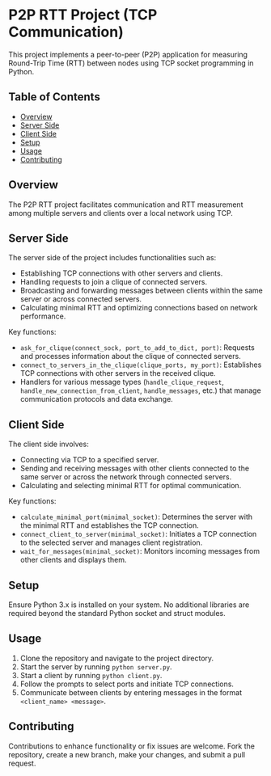 # P2P RTT Project (TCP Communication)

This project implements a peer-to-peer (P2P) application for measuring Round-Trip Time (RTT) between nodes using TCP socket programming in Python.

## Table of Contents
- [Overview](#overview)
- [Server Side](#server-side)
- [Client Side](#client-side)
- [Setup](#setup)
- [Usage](#usage)
- [Contributing](#contributing)

## Overview

The P2P RTT project facilitates communication and RTT measurement among multiple servers and clients over a local network using TCP.

## Server Side

The server side of the project includes functionalities such as:
- Establishing TCP connections with other servers and clients.
- Handling requests to join a clique of connected servers.
- Broadcasting and forwarding messages between clients within the same server or across connected servers.
- Calculating minimal RTT and optimizing connections based on network performance.

Key functions:
- `ask_for_clique(connect_sock, port_to_add_to_dict, port)`: Requests and processes information about the clique of connected servers.
- `connect_to_servers_in_the_clique(clique_ports, my_port)`: Establishes TCP connections with other servers in the received clique.
- Handlers for various message types (`handle_clique_request`, `handle_new_connection_from_client`, `handle_messages`, etc.) that manage communication protocols and data exchange.

## Client Side

The client side involves:
- Connecting via TCP to a specified server.
- Sending and receiving messages with other clients connected to the same server or across the network through connected servers.
- Calculating and selecting minimal RTT for optimal communication.

Key functions:
- `calculate_minimal_port(minimal_socket)`: Determines the server with the minimal RTT and establishes the TCP connection.
- `connect_client_to_server(minimal_socket)`: Initiates a TCP connection to the selected server and manages client registration.
- `wait_for_messages(minimal_socket)`: Monitors incoming messages from other clients and displays them.

## Setup

Ensure Python 3.x is installed on your system. No additional libraries are required beyond the standard Python socket and struct modules.

## Usage

1. Clone the repository and navigate to the project directory.
2. Start the server by running `python server.py`.
3. Start a client by running `python client.py`.
4. Follow the prompts to select ports and initiate TCP connections.
5. Communicate between clients by entering messages in the format `<client_name> <message>`.

## Contributing

Contributions to enhance functionality or fix issues are welcome. Fork the repository, create a new branch, make your changes, and submit a pull request.
